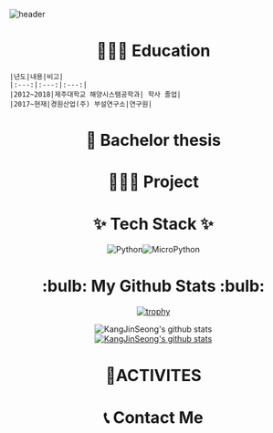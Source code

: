 ![header](https://capsule-render.vercel.app/api?type=waving&color=0:a82da8,100:da8f00&height=230&section=header&text=JinSeongKang&fontAlign=70&fontAlignY=40&fontSize=60&fontColor=ffffff&desc=Github%20Profile&descAlign=85&descAlignY=62)

<div align=center><h1> 👨🏻‍🎓 Education </h1></div>
    
    |년도|내용|비고|
    |:---:|:---:|:---:|
    |2012~2018|제주대학교 해양시스템공학과| 학사 졸업|
    |2017~현재|경원산업(주) 부설연구소|연구원|

<div align=center><h1> 📑 Bachelor thesis </h1></div>

<div align=center><h1> 💁🏻‍♀️ Project </h1></div>

<div align=center><h1> ✨ Tech Stack ✨ </h1></div>

<div align="center">
    <img alt="Python" src ="https://img.shields.io/badge/Python-3776AB.svg?&style=for-the-badge&logo=Python&logoColor=white"/><img alt="MicroPython"     src="https://img.shields.io/badge/MicroPython-2B2728.svg?&style=for-the-badge&logo=MicroPython&logoColor=white"/>

<div align=center><h1> :bulb: My Github Stats :bulb: </h1></div>


[![trophy](https://github-profile-trophy.vercel.app/?username=KangJinSeong)](https://github.com/ryo-ma/github-profile-trophy)

![KangJinSeong's github stats](https://github-readme-stats.vercel.app/api?username=KangJinSeong&show_icons=true)    
[![KangJinSeong's github stats](https://github-readme-stats.vercel.app/api/top-langs/?username=KangJinSeong&show_icons=true&hide_border=true&title_color=004386&icon_color=004386&layout=compact)](https://github.com/KangJinSeong)



<div align=center><h1>  🚀ACTIVITES </h1></div>

<div align=center><h1>  📞 Contact Me </h1></div>

